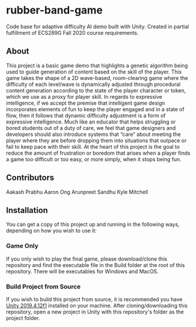 # rubber-band-game
Code base for adaptive difficulty AI demo built with Unity. Created in partial fulfillment of ECS289G Fall 2020 course requirements.

## About

This project is a basic game demo that highlights a genetic algorithm being used to guide generation of content based on the skill of the player. This game takes the shape of a 2D wave-based, room-clearing game where the difficulty of each level/wave is dynamically adjusted through procedural content generation according to the state of the player character or token, which we use as a proxy for player skill. In regards to expressive intelligence, if we accept the premise that intelligent game design incorporates elements of fun to keep the player engaged and in a state of flow, then it follows that dynamic difficulty adjustment is a form of expressive intelligence. Much like an educator that helps struggling or bored students out of a duty of care, we feel that game designers and developers should also introduce systems that “care” about meeting the player where they are before dropping them into situations that outpace or fail to keep pace with their skill. At the heart of this project is the goal to reduce the amount of frustration or boredom that arises when a player finds a game too difficult or too easy, or more simply, when it stops being fun.

## Contributors

Aakash Prabhu
Aaron Ong
Arunpreet Sandhu
Kyle Mitchell

## Installation

You can get a copy of this project up and running in the following ways, depending on how you wish to use it:

### Game Only

If you only wish to play the final game, please download/clone this repository and find the executable file in the Build folder at the root of this repository. There will be executables for Windows and MacOS.

### Build Project from Source

If you wish to build this project from source, it is recommended you have [Unity 2019.4.12f1](https://unity3d.com/unity/whats-new/2019.4.12) installed on your machine. After cloning/downloading this repository, open a new project in Unity with this repository's folder as the project folder.
